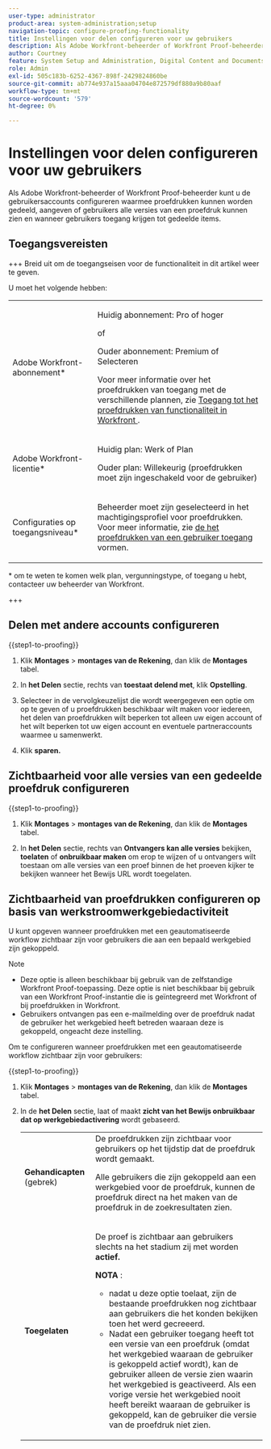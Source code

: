 ```yaml
---
user-type: administrator
product-area: system-administration;setup
navigation-topic: configure-proofing-functionality
title: Instellingen voor delen configureren voor uw gebruikers
description: Als Adobe Workfront-beheerder of Workfront Proof-beheerder kunt u de gebruikersaccounts configureren waarmee proefdrukken kunnen worden gedeeld, aangeven of gebruikers alle versies van een proefdruk kunnen zien en wanneer gebruikers toegang krijgen tot gedeelde items.
author: Courtney
feature: System Setup and Administration, Digital Content and Documents
role: Admin
exl-id: 505c183b-6252-4367-898f-2429824860be
source-git-commit: ab774e937a15aaa04704e872579df880a9b80aaf
workflow-type: tm+mt
source-wordcount: '579'
ht-degree: 0%

---
```


# Instellingen voor delen configureren voor uw gebruikers

Als Adobe Workfront-beheerder of Workfront Proof-beheerder kunt u de gebruikersaccounts configureren waarmee proefdrukken kunnen worden gedeeld, aangeven of gebruikers alle versies van een proefdruk kunnen zien en wanneer gebruikers toegang krijgen tot gedeelde items.

## Toegangsvereisten

+++ Breid uit om de toegangseisen voor de functionaliteit in dit artikel weer te geven.

U moet het volgende hebben:

<table style="table-layout:auto"> 
 <col> 
 <col> 
 <tbody> 
  <tr> 
   <td role="rowheader">Adobe Workfront-abonnement*</td> 
   <td> <p>Huidig abonnement: Pro of hoger</p> <p>of</p> <p>Ouder abonnement: Premium of Selecteren</p> <p>Voor meer informatie over het proefdrukken van toegang met de verschillende plannen, zie <a href="../../../administration-and-setup/manage-workfront/configure-proofing/access-to-proofing-functionality.md" class="MCXref xref"> Toegang tot het proefdrukken van functionaliteit in Workfront </a>.</p> </td> 
  </tr> 
  <tr> 
   <td role="rowheader">Adobe Workfront-licentie*</td> 
   <td> <p>Huidig plan: Werk of Plan</p> <p>Ouder plan: Willekeurig (proefdrukken moet zijn ingeschakeld voor de gebruiker)</p> </td> 
  </tr> 
  <tr> 
   <td role="rowheader">Configuraties op toegangsniveau*</td> 
   <td> <p>Beheerder moet zijn geselecteerd in het machtigingsprofiel voor proefdrukken. Voor meer informatie, zie <a href="../../../administration-and-setup/manage-workfront/configure-proofing/configure-a-users-proofing-access.md" class="MCXref xref"> de het proefdrukken van een gebruiker toegang </a> vormen.</p> </td> 
  </tr> 
 </tbody> 
</table>

&#42; om te weten te komen welk plan, vergunningstype, of toegang u hebt, contacteer uw beheerder van Workfront.

+++

## Delen met andere accounts configureren

{{step1-to-proofing}}

1. Klik **Montages** > **montages van de Rekening**, dan klik de **Montages** tabel.

1. In **het Delen** sectie, rechts van **toestaat delend met**, klik **Opstelling**.

1. Selecteer in de vervolgkeuzelijst die wordt weergegeven een optie om op te geven of u proefdrukken beschikbaar wilt maken voor iedereen, het delen van proefdrukken wilt beperken tot alleen uw eigen account of het wilt beperken tot uw eigen account en eventuele partneraccounts waarmee u samenwerkt.
1. Klik **sparen.**

## Zichtbaarheid voor alle versies van een gedeelde proefdruk configureren

{{step1-to-proofing}}

1. Klik **Montages** > **montages van de Rekening**, dan klik de **Montages** tabel.

1. In **het Delen** sectie, rechts van **Ontvangers kan alle versies** bekijken, **toelaten** of **onbruikbaar maken** om erop te wijzen of u ontvangers wilt toestaan om alle versies van een proef binnen de het proeven kijker te bekijken wanneer het Bewijs URL wordt toegelaten.

## Zichtbaarheid van proefdrukken configureren op basis van werkstroomwerkgebiedactiviteit

U kunt opgeven wanneer proefdrukken met een geautomatiseerde workflow zichtbaar zijn voor gebruikers die aan een bepaald werkgebied zijn gekoppeld.

>[!NOTE]
>
>* Deze optie is alleen beschikbaar bij gebruik van de zelfstandige Workfront Proof-toepassing. Deze optie is niet beschikbaar bij gebruik van een Workfront Proof-instantie die is geïntegreerd met Workfront of bij proefdrukken in Workfront.
>* Gebruikers ontvangen pas een e-mailmelding over de proefdruk nadat de gebruiker het werkgebied heeft betreden waaraan deze is gekoppeld, ongeacht deze instelling.
>

Om te configureren wanneer proefdrukken met een geautomatiseerde workflow zichtbaar zijn voor gebruikers:

{{step1-to-proofing}}

1. Klik **Montages** > **montages van de Rekening**, dan klik de **Montages** tabel.

1. In de **het Delen** sectie, laat of maakt **zicht van het Bewijs onbruikbaar dat op werkgebiedactivering** wordt gebaseerd.

   <table style="table-layout:auto"> 
    <col> 
    <col> 
    <tbody> 
     <tr> 
      <td role="rowheader"><strong> Gehandicapten </strong> (gebrek)</td> 
      <td>De proefdrukken zijn zichtbaar voor gebruikers op het tijdstip dat de proefdruk wordt gemaakt.<br><p>Alle gebruikers die zijn gekoppeld aan een werkgebied voor de proefdruk, kunnen de proefdruk direct na het maken van de proefdruk in de zoekresultaten zien.</p></td> 
     </tr> 
     <tr> 
      <td role="rowheader"><strong> Toegelaten </strong> </td> 
      <td> <p>De proef is zichtbaar aan gebruikers slechts na het stadium zij met worden <strong> actief.</strong></p> <p><b> NOTA </b>:   
        <ul> 
         <li><em style="font-style: normal;"> nadat u deze optie toelaat, zijn de bestaande proefdrukken nog zichtbaar aan gebruikers die het konden bekijken toen het werd gecreeerd.</em> </li> 
         <li>Nadat een gebruiker toegang heeft tot een versie van een proefdruk (omdat het werkgebied waaraan de gebruiker is gekoppeld actief wordt), kan de gebruiker alleen de versie zien waarin het werkgebied is geactiveerd. Als een vorige versie het werkgebied nooit heeft bereikt waaraan de gebruiker is gekoppeld, kan de gebruiker die versie van de proefdruk niet zien.</li> 
        </ul> </p> </td> 
     </tr> 
    </tbody> 
   </table>

